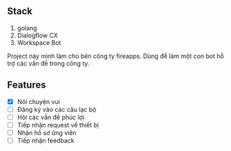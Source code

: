 ## Stack

1. golang
2. Dialogflow CX
3. Workspace Bot

Project này mình làm cho bên công ty fireapps. Dùng để làm một con bot hỗ trợ các vấn đề trong công ty.

## Features

- [x] Nói chuyện vui
- [ ] Đăng ký vào các câu lạc bộ
- [ ] Hỏi các vấn đề phúc lợi
- [ ] Tiếp nhận request về thiết bị
- [ ] Nhận hồ sơ ứng viên
- [ ] Tiếp nhận feedback